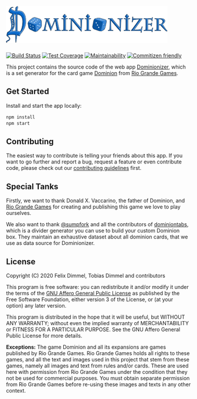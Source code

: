 # ![Dominionizer](/src/assets/logo/logo.svg)

[![Build Status](https://travis-ci.com/GagaMen/dominionizer.svg?branch=master)](https://travis-ci.com/GagaMen/dominionizer)
[![Test Coverage](https://api.codeclimate.com/v1/badges/a4e86861e7f074d736f3/test_coverage)](https://codeclimate.com/github/GagaMen/dominionizer/test_coverage)
[![Maintainability](https://api.codeclimate.com/v1/badges/a4e86861e7f074d736f3/maintainability)](https://codeclimate.com/github/GagaMen/dominionizer/maintainability)
[![Commitizen friendly](https://img.shields.io/badge/commitizen-friendly-brightgreen.svg)](http://commitizen.github.io/cz-cli/)

This project contains the source code of the web app [Dominionizer](https://dominionizer.app/), which is a set generator for the card game [Dominion](<https://en.wikipedia.org/wiki/Dominion_(card_game)>) from [Rio Grande Games](https://www.riograndegames.com/).

## Get Started

Install and start the app locally:

```bash
npm install
npm start
```

## Contributing

The easiest way to contribute is telling your friends about this app. If you want to go further and report a bug, request a feature or even contribute code, please check out our [contributing guidelines](/CONTRIBUTING.md) first.

## Special Tanks

Firstly, we want to thank Donald X. Vaccarino, the father of Dominion, and [Rio Grande Games](https://www.riograndegames.com/) for creating and publishing this game we love to play ourselves.

We also want to thank [@sumpfork](https://github.com/sumpfork) and all the contributors of [dominiontabs](https://github.com/sumpfork/dominiontabs), which is a divider generator you can use to build your custom Dominion box. They maintain an exhaustive dataset about all dominion cards, that we use as data source for Dominionizer.

## License

Copyright (C) 2020 Felix Dimmel, Tobias Dimmel and contributors

This program is free software: you can redistribute it and/or modify it under the terms of the [GNU Affero General Public License](/LICENSE) as published by the Free Software Foundation, either version 3 of the License, or (at your option) any later version.

This program is distributed in the hope that it will be useful, but WITHOUT ANY WARRANTY; without even the implied warranty of MERCHANTABILITY or FITNESS FOR A PARTICULAR PURPOSE. See the GNU Affero General Public License for more details.

**Exceptions:** The game Dominion and all its expansions are games published by Rio Grande Games. Rio Grande Games holds all rights to these games, and all the text and images used in this project that stem from these games, namely all images and text from rules and/or cards. These are used here with permission from Rio Grande Games under the condition that they not be used for commercial purposes. You must obtain separate permission from Rio Grande Games before re-using these images and texts in any other context.
